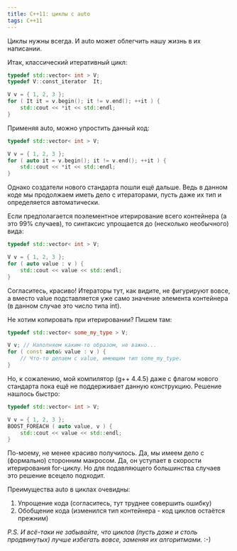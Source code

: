 ```yaml
---
title: C++11: циклы с auto
tags: C++11
---
```


Циклы нужны всегда. И auto может облегчить нашу жизнь в их написании.

Итак, классический итеративный цикл:
``` cpp
typedef std::vector< int > V;
typedef V::const_iterator  It;

V v = { 1, 2, 3 };
for ( It it = v.begin(); it != v.end(); ++it ) {
    std::cout << *it << std::endl;
}
```

Применяя auto, можно упростить данный код:
```cpp
typedef std::vector< int > V;

V v = { 1, 2, 3 };
for ( auto it = v.begin(); it != v.end(); ++it ) {
    std::cout << *it << std::endl;
}
```
Однако создатели нового стандарта пошли ещё дальше. Ведь в данном коде мы продолжаем иметь дело с итераторами, пусть даже их тип и определяется автоматически.

Если предполагается поэлементное итерирование всего контейнера (а это 99% случаев), то синтаксис упрощается до (несколько необычного) вида:
```cpp
typedef std::vector< int > V;

V v = { 1, 2, 3 };
for ( auto value : v ) {
    std::cout << value << std::endl;
}
```
Согласитесь, красиво! Итераторы тут, как видите, не фигурируют вовсе, а вместо value подставляется уже само значение элемента контейнера (в данном случае это число типа int).

Не хотим копировать при итерировании? Пишем там:
```cpp
typedef std::vector< some_my_type > V;

V v; // Наполняем каким-то образом, не важно...
for ( const auto& value : v ) {
    // Что-то делаем с value, имеющим тип some_my_type.
}
```
Но, к сожалению, мой компилятор (g++ 4.4.5) даже с флагом нового стандарта пока ещё не поддерживает данную конструкцию. Решение нашлось быстро:
```cpp
typedef std::vector< int > V;

V v = { 1, 2, 3 };
BOOST_FOREACH ( auto value, v ) {
    std::cout << value << std::endl;
}
```
По-моему, не менее красиво получилось. Да, мы имеем дело с (формально) сторонним макросом. Да, он уступает в скорости итерирования for-циклу. Но для подавляющего большинства случаев это решение всецело подходит.

Преимущества auto в циклах очевидны:
<ol>
 <li>Упрощение кода (согласитесь, тут труднее совершить ошибку)</li>
 <li>Обобщение кода (изменился тип контейнера - код циклов остаётся прежним)</li>
</ol>

*P.S. И всё-таки не забывайте, что циклов (пусть даже и столь продвинутых) лучше избегать вовсе, заменяя их алгоритмами.* :-)
